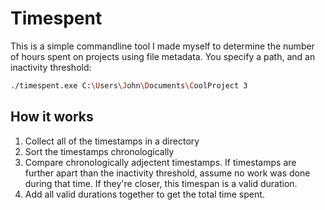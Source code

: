 # Timespent

This is a simple commandline tool I made myself to determine the number of hours spent on projects using file metadata. You specify a path, and an inactivity threshold:

```sh
./timespent.exe C:\Users\John\Documents\CoolProject 3
```

## How it works

1. Collect all of the timestamps in a directory
2. Sort the timestamps chronologically
3. Compare chronologically adjectent timestamps. If timestamps are further apart than the inactivity threshold, assume no work was done during that time. If they're closer, this timespan is a valid duration.
4. Add all valid durations together to get the total time spent.